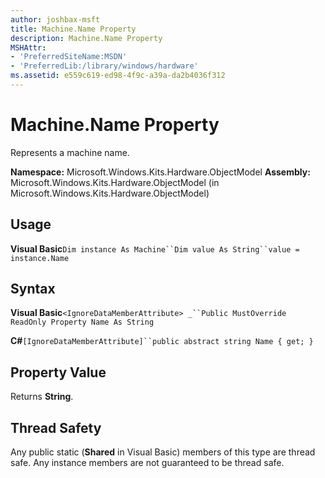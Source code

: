 ```yaml
---
author: joshbax-msft
title: Machine.Name Property
description: Machine.Name Property
MSHAttr:
- 'PreferredSiteName:MSDN'
- 'PreferredLib:/library/windows/hardware'
ms.assetid: e559c619-ed98-4f9c-a39a-da2b4036f312
---
```


# Machine.Name Property


Represents a machine name.

**Namespace:** Microsoft.Windows.Kits.Hardware.ObjectModel **Assembly:** Microsoft.Windows.Kits.Hardware.ObjectModel (in Microsoft.Windows.Kits.Hardware.ObjectModel)

## Usage


**Visual Basic**`Dim instance As Machine``Dim value As String``value = instance.Name`

## Syntax


**Visual Basic**`<IgnoreDataMemberAttribute> _``Public MustOverride ReadOnly Property Name As String`

**C#**`[IgnoreDataMemberAttribute]``public abstract string Name { get; }`

## Property Value


Returns **String**.

## Thread Safety


Any public static (**Shared** in Visual Basic) members of this type are thread safe. Any instance members are not guaranteed to be thread safe.

 

 






